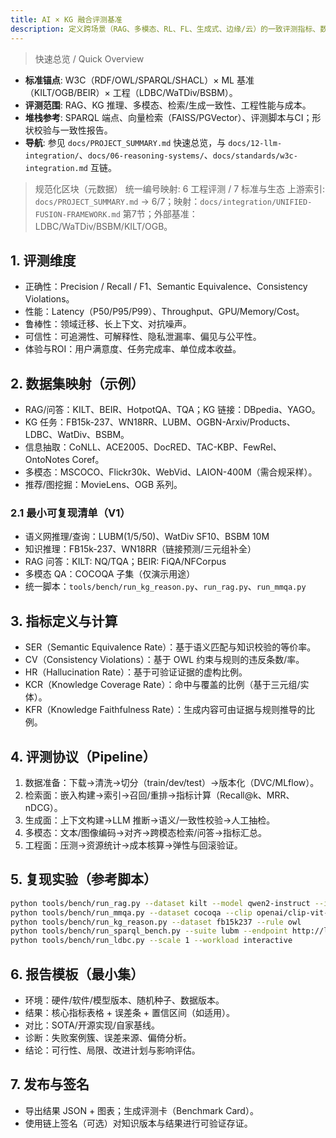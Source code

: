 ```yaml
---
title: AI × KG 融合评测基准
description: 定义跨场景（RAG、多模态、RL、FL、生成式、边缘/云）的一致评测指标、数据集映射、协议与可复现实验管线。
---
```


> 快速总览 / Quick Overview

- **标准锚点**: W3C（RDF/OWL/SPARQL/SHACL）× ML 基准（KILT/OGB/BEIR）× 工程（LDBC/WaTDiv/BSBM）。
- **评测范围**: RAG、KG 推理、多模态、检索/生成一致性、工程性能与成本。
- **堆栈参考**: SPARQL 端点、向量检索（FAISS/PGVector）、评测脚本与CI；形状校验与一致性报告。
- **导航**: 参见 `docs/PROJECT_SUMMARY.md` 快速总览，与 `docs/12-llm-integration/`、`docs/06-reasoning-systems/`、`docs/standards/w3c-integration.md` 互链。

> 规范化区块（元数据）
> 统一编号映射: 6 工程评测 / 7 标准与生态
> 上游索引: `docs/PROJECT_SUMMARY.md` → 6/7；映射：`docs/integration/UNIFIED-FUSION-FRAMEWORK.md` 第7节；外部基准：LDBC/WaTDiv/BSBM/KILT/OGB。

## 1. 评测维度

- 正确性：Precision / Recall / F1、Semantic Equivalence、Consistency Violations。
- 性能：Latency（P50/P95/P99）、Throughput、GPU/Memory/Cost。
- 鲁棒性：领域迁移、长上下文、对抗噪声。
- 可信性：可追溯性、可解释性、隐私泄漏率、偏见与公平性。
- 体验与ROI：用户满意度、任务完成率、单位成本收益。

## 2. 数据集映射（示例）

- RAG/问答：KILT、BEIR、HotpotQA、TQA；KG 链接：DBpedia、YAGO。
- KG 任务：FB15k-237、WN18RR、LUBM、OGBN-Arxiv/Products、LDBC、WatDiv、BSBM。
- 信息抽取：CoNLL、ACE2005、DocRED、TAC-KBP、FewRel、OntoNotes Coref。
- 多模态：MSCOCO、Flickr30k、WebVid、LAION-400M（需合规采样）。
- 推荐/图挖掘：MovieLens、OGB 系列。

### 2.1 最小可复现清单（V1）

- 语义网推理/查询：LUBM(1/5/50)、WatDiv SF10、BSBM 10M
- 知识推理：FB15k-237、WN18RR（链接预测/三元组补全）
- RAG 问答：KILT: NQ/TQA；BEIR: FiQA/NFCorpus
- 多模态 QA：COCOQA 子集（仅演示用途）
- 统一脚本：`tools/bench/run_kg_reason.py`、`run_rag.py`、`run_mmqa.py`

## 3. 指标定义与计算

- SER（Semantic Equivalence Rate）：基于语义匹配与知识校验的等价率。
- CV（Consistency Violations）：基于 OWL 约束与规则的违反条数/率。
- HR（Hallucination Rate）：基于可验证证据的虚构比例。
- KCR（Knowledge Coverage Rate）：命中与覆盖的比例（基于三元组/实体）。
- KFR（Knowledge Faithfulness Rate）：生成内容可由证据与规则推导的比例。

## 4. 评测协议（Pipeline）

1) 数据准备：下载→清洗→切分（train/dev/test）→版本化（DVC/MLflow）。
2) 检索面：嵌入构建→索引→召回/重排→指标计算（Recall@k、MRR、nDCG）。
3) 生成面：上下文构建→LLM 推断→语义/一致性校验→人工抽检。
4) 多模态：文本/图像编码→对齐→跨模态检索/问答→指标汇总。
5) 工程面：压测→资源统计→成本核算→弹性与回滚验证。

## 5. 复现实验（参考脚本）

```bash
python tools/bench/run_rag.py --dataset kilt --model qwen2-instruct --index faiss --top_k 10
python tools/bench/run_mmqa.py --dataset cocoqa --clip openai/clip-vit-base-patch32
python tools/bench/run_kg_reason.py --dataset fb15k237 --rule owl
python tools/bench/run_sparql_bench.py --suite lubm --endpoint http://localhost:3030/ds --queries tools/bench/queries/lubm
python tools/bench/run_ldbc.py --scale 1 --workload interactive
```

## 6. 报告模板（最小集）

- 环境：硬件/软件/模型版本、随机种子、数据版本。
- 结果：核心指标表格 + 误差条 + 置信区间（如适用）。
- 对比：SOTA/开源实现/自家基线。
- 诊断：失败案例簇、误差来源、偏倚分析。
- 结论：可行性、局限、改进计划与影响评估。

## 7. 发布与签名

- 导出结果 JSON + 图表；生成评测卡（Benchmark Card）。
- 使用链上签名（可选）对知识版本与结果进行可验证存证。
